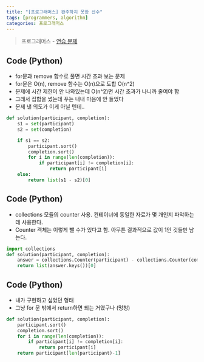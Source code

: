 ```yaml
---
title: "[프로그래머스] 완주하지 못한 선수"
tags: [programmers, algorithm]
categories: 프로그래머스
---
```


> 프로그래머스 - [연습 문제](https://programmers.co.kr/learn/courses/30/lessons/42576)

## Code (Python)

- for문과 remove 함수로 풀면 시간 초과 보는 문제
- for문은 O(n), remove 함수는 O(n)으로 도합 O(n^2)
- 문제에 시간 제한이 안 나와있는데 O(n^2)면 시간 초과가 나니까 줄여야 함
- 그래서 집합을 썼는데 푸는 내내 마음에 안 들었다
- 문제 낸 의도가 이게 아닐 텐데..

```python
def solution(participant, completion):
    s1 = set(participant)
    s2 = set(completion)

    if s1 == s2:
        participant.sort()
        completion.sort()
        for i in range(len(completion)):
            if participant[i] != completion[i]:
                return participant[i]
    else:
        return list(s1 - s2)[0]
```

## Code (Python)

- collections 모듈의 counter 사용. 컨테이너에 동일한 자료가 몇 개인지 파악하는데 사용한다.
- Counter 객체는 이렇게 뺄 수가 있다고 함. 아무튼 결과적으로 값이 1인 것들만 남는다.

```python
import collections
def solution(participant, completion):
    answer = collections.Counter(participant) - collections.Counter(completion)
    return list(answer.keys())[0]
```

## Code (Python)

- 내가 구현하고 싶었던 형태
- 그냥 for 문 밖에서 return하면 되는 거였구나 (멍청)

```python
def solution(participant, completion):
    participant.sort()
    completion.sort()
    for i in range(len(completion)):
        if participant[i] != completion[i]:
            return participant[i]
    return participant[len(participant)-1]
```

